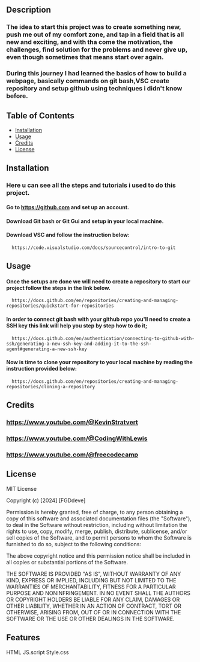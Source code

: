 <Easy steps to create a webpage>

## Description

### The idea to start this project was to create something new, push me out of my comfort zone, and tap in a field that is all new and exciting, and with tha come the motivation, the challenges, find solution for the problems and never give up, even though sometimes that means start over again. 

### During this journey I had learned the basics of how to build a webpage, basically commands on git bash,VSC create repository and setup github using techniques i didn't know before. 

## Table of Contents

- [Installation](#installation)
- [Usage](#usage)
- [Credits](#credits)
- [License](#license)

## Installation

### Here u can see all the steps and tutorials i used to do this project. 

#### Go to https://github.com and set up an account.

#### Download Git bash or Git Gui and setup in your local machine. 

#### Download VSC and follow the instruction below:

      https://code.visualstudio.com/docs/sourcecontrol/intro-to-git


## Usage

#### Once the setups are done we will need to create a repository to start our project follow the steps in the link below. 

      https://docs.github.com/en/repositories/creating-and-managing-repositories/quickstart-for-repositories

#### In order to connect git bash with your github repo you'll need to create a SSH key this link will help you step by step how to do it; 

      https://docs.github.com/en/authentication/connecting-to-github-with-ssh/generating-a-new-ssh-key-and-adding-it-to-the-ssh-agent#generating-a-new-ssh-key

#### Now is time to clone your repository to your local machine by reading the instruction provided below:
 
      https://docs.github.com/en/repositories/creating-and-managing-repositories/cloning-a-repository

## Credits

### https://www.youtube.com/@KevinStratvert
### https://www.youtube.com/@CodingWithLewis
### https://www.youtube.com/@freecodecamp


## License

MIT License

Copyright (c) [2024] [FGDdeve]

Permission is hereby granted, free of charge, to any person obtaining a copy
of this software and associated documentation files (the "Software"), to deal
in the Software without restriction, including without limitation the rights
to use, copy, modify, merge, publish, distribute, sublicense, and/or sell
copies of the Software, and to permit persons to whom the Software is
furnished to do so, subject to the following conditions:

The above copyright notice and this permission notice shall be included in all
copies or substantial portions of the Software.

THE SOFTWARE IS PROVIDED "AS IS", WITHOUT WARRANTY OF ANY KIND, EXPRESS OR IMPLIED, INCLUDING BUT NOT LIMITED TO THE WARRANTIES OF MERCHANTABILITY, FITNESS FOR A PARTICULAR PURPOSE AND NONINFRINGEMENT. IN NO EVENT SHALL THE AUTHORS OR COPYRIGHT HOLDERS BE LIABLE FOR ANY CLAIM, DAMAGES OR OTHER LIABILITY, WHETHER IN AN ACTION OF CONTRACT, TORT OR OTHERWISE, ARISING FROM, OUT OF OR IN CONNECTION WITH THE SOFTWARE OR THE USE OR OTHER DEALINGS IN THE SOFTWARE.


## Features

HTML
JS.script
Style.css
